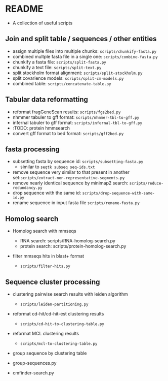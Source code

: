 # README

- A collection of useful scripts

## Join and split table / sequences / other entities

- assign multiple files into multiple chunks: `scripts/chunkify-fasta.py`  
- combined multple fasta file in a single one: `scripts/combine-fasta.py`  
- chunkify a fasta file: `scripts/split-fasta.py`  
- chunkify a text file: `scripts/split-text.py`
- split stockholm format alignment: `scripts/split-stockholm.py`
- split covarience models: `scripts/split-cm-models.py`
- combined table: `scripts/concatenate-table.py`


## Tabular data reformatting
- reformat fragGeneScan results: `scripts/fgs2bed.py` 
- nhmmer tabuler to gff format: `scripts/nhmmer-tbl-to-gff.py`
- infernal tabuler to gff format: `scripts/infernal-tbl-to-gff.py`
- :TODO: protein hmmsearch
- convert gff format to bed format: `scripts/gff2bed.py`


## fasta processing
- subsetting fasta by sequence id: `scripts/subsetting-fasta.py`
  - similar to `seqtk subseq seq-ids.txt`
- remove sequence very similar to that present in another set:`scripts/extract-non-representative-segments.py`
- remove nearly identical sequence by minimap2 search: `scripts/reduce-redundancy.py`
- drop sequence with the same id: `scripts/drop-sequence-with-same-id.py`
- rename sequence in input fasta file `scripts/rename-fasta.py`

## Homolog search
- Homolog search with mmseqs
  - RNA search: scripts/RNA-homolog-search.py
  - protein search: scripts/protein-homolog-search.py

- filter mmseqs hits in blast+ format
  - `scripts/filter-hits.py`

## Sequence cluster processing
- clustering pairwise search results with leiden algorithm
  - `scripts/leiden-partitioning.py`
 
- reformat cd-hit/cd-hit-est clustering results
  - `scripts/cd-hit-to-clustering-table.py`
 
- reformat MCL clustering results
  - `scripts/mcl-to-clustering-table.py`

- group sequence by clustering table

- group-sequences.py  
- cmfinder-search.py  


